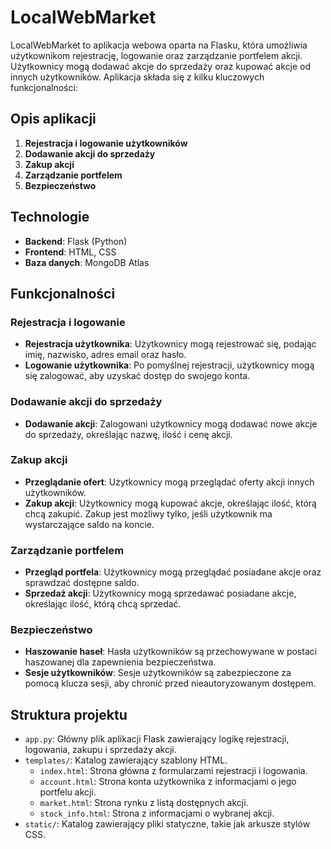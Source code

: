 # LocalWebMarket

LocalWebMarket to aplikacja webowa oparta na Flasku, która umożliwia użytkownikom rejestrację, logowanie oraz zarządzanie portfelem akcji. Użytkownicy mogą dodawać akcje do sprzedaży oraz kupować akcje od innych użytkowników. Aplikacja składa się z kilku kluczowych funkcjonalności:

## Opis aplikacji

1. **Rejestracja i logowanie użytkowników**
2. **Dodawanie akcji do sprzedaży**
3. **Zakup akcji**
4. **Zarządzanie portfelem**
5. **Bezpieczeństwo**

## Technologie

- **Backend**: Flask (Python)
- **Frontend**: HTML, CSS
- **Baza danych**: MongoDB Atlas

## Funkcjonalności

### Rejestracja i logowanie

- **Rejestracja użytkownika**: Użytkownicy mogą rejestrować się, podając imię, nazwisko, adres email oraz hasło.
- **Logowanie użytkownika**: Po pomyślnej rejestracji, użytkownicy mogą się zalogować, aby uzyskać dostęp do swojego konta.

### Dodawanie akcji do sprzedaży

- **Dodawanie akcji**: Zalogowani użytkownicy mogą dodawać nowe akcje do sprzedaży, określając nazwę, ilość i cenę akcji.

### Zakup akcji

- **Przeglądanie ofert**: Użytkownicy mogą przeglądać oferty akcji innych użytkowników.
- **Zakup akcji**: Użytkownicy mogą kupować akcje, określając ilość, którą chcą zakupić. Zakup jest możliwy tylko, jeśli użytkownik ma wystarczające saldo na koncie.

### Zarządzanie portfelem

- **Przegląd portfela**: Użytkownicy mogą przeglądać posiadane akcje oraz sprawdzać dostępne saldo.
- **Sprzedaż akcji**: Użytkownicy mogą sprzedawać posiadane akcje, określając ilość, którą chcą sprzedać.

### Bezpieczeństwo

- **Haszowanie haseł**: Hasła użytkowników są przechowywane w postaci haszowanej dla zapewnienia bezpieczeństwa.
- **Sesje użytkowników**: Sesje użytkowników są zabezpieczone za pomocą klucza sesji, aby chronić przed nieautoryzowanym dostępem.

## Struktura projektu

- `app.py`: Główny plik aplikacji Flask zawierający logikę rejestracji, logowania, zakupu i sprzedaży akcji.
- `templates/`: Katalog zawierający szablony HTML.
  - `index.html`: Strona główna z formularzami rejestracji i logowania.
  - `account.html`: Strona konta użytkownika z informacjami o jego portfelu akcji.
  - `market.html`: Strona rynku z listą dostępnych akcji.
  - `stock_info.html`: Strona z informacjami o wybranej akcji.
- `static/`: Katalog zawierający pliki statyczne, takie jak arkusze stylów CSS.
